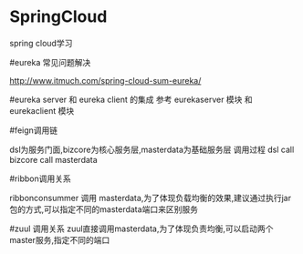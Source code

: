 # SpringCloud
spring cloud学习

#eureka 常见问题解决

http://www.itmuch.com/spring-cloud-sum-eureka/

#eureka server 和 eureka client 的集成
参考 eurekaserver 模块 和 eurekaclient 模块

#feign调用链

dsl为服务门面,bizcore为核心服务层,masterdata为基础服务层
调用过程 dsl call bizcore  call masterdata

#ribbon调用关系

ribbonconsummer 调用 masterdata,为了体现负载均衡的效果,建议通过执行jar包的方式,可以指定不同的masterdata端口来区别服务

#zuul 调用关系
zuul直接调用masterdata,为了体现负责均衡,可以启动两个master服务,指定不同的端口
